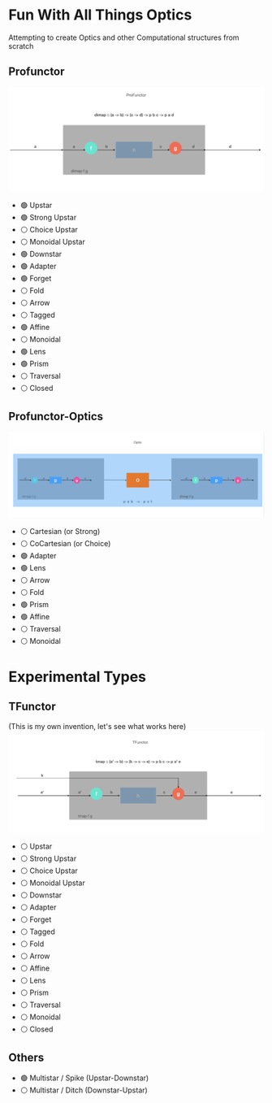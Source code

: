 # Fun With All Things Optics

Attempting to create Optics and other Computational structures from scratch

## Profunctor
![alt text](https://github.com/TitusQuinctiusFlamininus/Optics/blob/main/images/profunctor.png "Profunctor")
- :green_circle: Upstar
- :green_circle: Strong Upstar
- :white_circle: Choice Upstar
- :white_circle: Monoidal Upstar
- :green_circle: Downstar
- :green_circle: Adapter
- :green_circle: Forget
- :white_circle: Fold
- :white_circle: Arrow
- :white_circle: Tagged
- :green_circle: Affine
- :white_circle: Monoidal
- :green_circle: Lens
- :green_circle: Prism
- :white_circle: Traversal
- :white_circle: Closed

## Profunctor-Optics
![alt text](https://github.com/TitusQuinctiusFlamininus/Optics/blob/main/images/optic.png "Optic")
- :white_circle: Cartesian   (or Strong)
- :white_circle: CoCartesian (or Choice)
- :green_circle: Adapter
- :green_circle: Lens
- :white_circle: Arrow
- :white_circle: Fold
- :green_circle: Prism
- :green_circle: Affine
- :white_circle: Traversal
- :white_circle: Monoidal

# Experimental Types

## TFunctor
(This is my own invention, let's see what works here)
![alt text](https://github.com/TitusQuinctiusFlamininus/Optics/blob/main/images/tfunctor.png "TFunctor")

- :white_circle: Upstar
- :white_circle: Strong Upstar
- :white_circle: Choice Upstar
- :white_circle: Monoidal Upstar
- :white_circle: Downstar
- :white_circle: Adapter
- :white_circle: Forget
- :white_circle: Tagged
- :white_circle: Fold
- :white_circle: Arrow
- :white_circle: Affine
- :white_circle: Lens
- :white_circle: Prism
- :white_circle: Traversal
- :white_circle: Monoidal
- :white_circle: Closed


## Others
- :green_circle: Multistar / Spike (Upstar-Downstar)
- :white_circle: Multistar / Ditch (Downstar-Upstar)